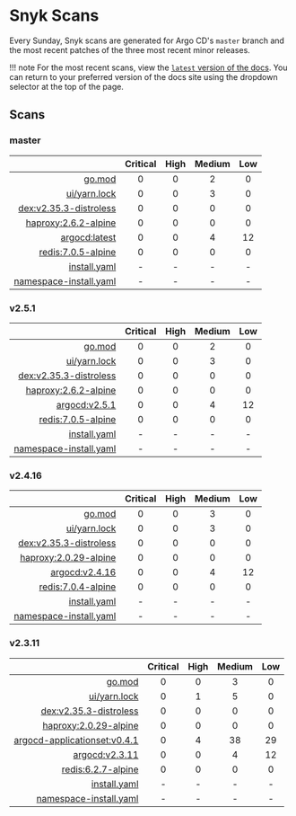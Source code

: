 # Snyk Scans

Every Sunday, Snyk scans are generated for Argo CD's `master` branch and the most recent patches of the three most
recent minor releases.

!!! note
    For the most recent scans, view the [`latest` version of the docs](https://argo-cd.readthedocs.io/en/latest/snyk/).
    You can return to your preferred version of the docs site using the dropdown selector at the top of the page.

## Scans

### master

|    | Critical | High | Medium | Low |
|---:|:--------:|:----:|:------:|:---:|
| [go.mod](master/argocd-test.html) | 0 | 0 | 2 | 0 |
| [ui/yarn.lock](master/argocd-test.html) | 0 | 0 | 3 | 0 |
| [dex:v2.35.3-distroless](master/ghcr.io_dexidp_dex_v2.35.3-distroless.html) | 0 | 0 | 0 | 0 |
| [haproxy:2.6.2-alpine](master/haproxy_2.6.2-alpine.html) | 0 | 0 | 0 | 0 |
| [argocd:latest](master/quay.io_argoproj_argocd_latest.html) | 0 | 0 | 4 | 12 |
| [redis:7.0.5-alpine](master/redis_7.0.5-alpine.html) | 0 | 0 | 0 | 0 |
| [install.yaml](master/argocd-iac-install.html) | - | - | - | - |
| [namespace-install.yaml](master/argocd-iac-namespace-install.html) | - | - | - | - |

### v2.5.1

|    | Critical | High | Medium | Low |
|---:|:--------:|:----:|:------:|:---:|
| [go.mod](v2.5.1/argocd-test.html) | 0 | 0 | 2 | 0 |
| [ui/yarn.lock](v2.5.1/argocd-test.html) | 0 | 0 | 3 | 0 |
| [dex:v2.35.3-distroless](v2.5.1/ghcr.io_dexidp_dex_v2.35.3-distroless.html) | 0 | 0 | 0 | 0 |
| [haproxy:2.6.2-alpine](v2.5.1/haproxy_2.6.2-alpine.html) | 0 | 0 | 0 | 0 |
| [argocd:v2.5.1](v2.5.1/quay.io_argoproj_argocd_v2.5.1.html) | 0 | 0 | 4 | 12 |
| [redis:7.0.5-alpine](v2.5.1/redis_7.0.5-alpine.html) | 0 | 0 | 0 | 0 |
| [install.yaml](v2.5.1/argocd-iac-install.html) | - | - | - | - |
| [namespace-install.yaml](v2.5.1/argocd-iac-namespace-install.html) | - | - | - | - |

### v2.4.16

|    | Critical | High | Medium | Low |
|---:|:--------:|:----:|:------:|:---:|
| [go.mod](v2.4.16/argocd-test.html) | 0 | 0 | 3 | 0 |
| [ui/yarn.lock](v2.4.16/argocd-test.html) | 0 | 0 | 3 | 0 |
| [dex:v2.35.3-distroless](v2.4.16/ghcr.io_dexidp_dex_v2.35.3-distroless.html) | 0 | 0 | 0 | 0 |
| [haproxy:2.0.29-alpine](v2.4.16/haproxy_2.0.29-alpine.html) | 0 | 0 | 0 | 0 |
| [argocd:v2.4.16](v2.4.16/quay.io_argoproj_argocd_v2.4.16.html) | 0 | 0 | 4 | 12 |
| [redis:7.0.4-alpine](v2.4.16/redis_7.0.4-alpine.html) | 0 | 0 | 0 | 0 |
| [install.yaml](v2.4.16/argocd-iac-install.html) | - | - | - | - |
| [namespace-install.yaml](v2.4.16/argocd-iac-namespace-install.html) | - | - | - | - |

### v2.3.11

|    | Critical | High | Medium | Low |
|---:|:--------:|:----:|:------:|:---:|
| [go.mod](v2.3.11/argocd-test.html) | 0 | 0 | 3 | 0 |
| [ui/yarn.lock](v2.3.11/argocd-test.html) | 0 | 1 | 5 | 0 |
| [dex:v2.35.3-distroless](v2.3.11/ghcr.io_dexidp_dex_v2.35.3-distroless.html) | 0 | 0 | 0 | 0 |
| [haproxy:2.0.29-alpine](v2.3.11/haproxy_2.0.29-alpine.html) | 0 | 0 | 0 | 0 |
| [argocd-applicationset:v0.4.1](v2.3.11/quay.io_argoproj_argocd-applicationset_v0.4.1.html) | 0 | 4 | 38 | 29 |
| [argocd:v2.3.11](v2.3.11/quay.io_argoproj_argocd_v2.3.11.html) | 0 | 0 | 4 | 12 |
| [redis:6.2.7-alpine](v2.3.11/redis_6.2.7-alpine.html) | 0 | 0 | 0 | 0 |
| [install.yaml](v2.3.11/argocd-iac-install.html) | - | - | - | - |
| [namespace-install.yaml](v2.3.11/argocd-iac-namespace-install.html) | - | - | - | - |
